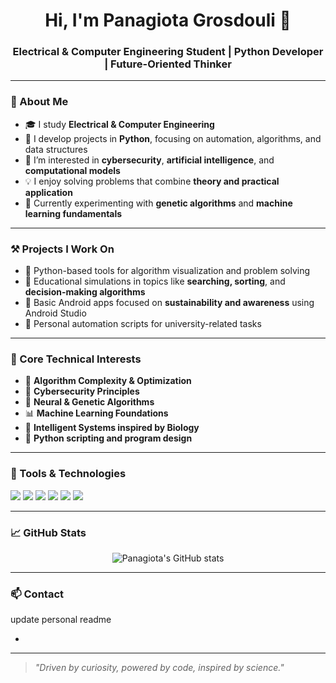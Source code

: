 
<h1 align="center">Hi, I'm Panagiota Grosdouli 👋</h1>
<h3 align="center">Electrical & Computer Engineering Student | Python Developer | Future-Oriented Thinker</h3>

---

### 🧠 About Me

- 🎓 I study **Electrical & Computer Engineering**  
- 🐍 I develop projects in **Python**, focusing on automation, algorithms, and data structures  
- 🔐 I’m interested in **cybersecurity**, **artificial intelligence**, and **computational models**  
- 💡 I enjoy solving problems that combine **theory and practical application**  
- 🧪 Currently experimenting with **genetic algorithms** and **machine learning fundamentals**

---

### ⚒️ Projects I Work On

- 📌 Python-based tools for algorithm visualization and problem solving  
- 📌 Educational simulations in topics like **searching, sorting**, and **decision-making algorithms**  
- 📌 Basic Android apps focused on **sustainability and awareness** using Android Studio  
- 📌 Personal automation scripts for university-related tasks  

---

### 🎯 Core Technical Interests

- 🧮 **Algorithm Complexity & Optimization**  
- 🔐 **Cybersecurity Principles**  
- 🤖 **Neural & Genetic Algorithms**  
- 📊 **Machine Learning Foundations**  
- 🧠 **Intelligent Systems inspired by Biology**  
- 🐍 **Python scripting and program design**

---

### 🧰 Tools & Technologies

<p align="left">
  <img src="https://img.shields.io/badge/Python-3776AB?style=for-the-badge&logo=python&logoColor=white"/>
  <img src="https://img.shields.io/badge/C-00599C?style=for-the-badge&logo=c&logoColor=white"/>
  <img src="https://img.shields.io/badge/Git-F05032?style=for-the-badge&logo=git&logoColor=white"/>
  <img src="https://img.shields.io/badge/Linux-FCC624?style=for-the-badge&logo=linux&logoColor=black"/>
  <img src="https://img.shields.io/badge/Android%20Studio-3DDC84?style=for-the-badge&logo=android-studio&logoColor=white"/>
  <img src="https://img.shields.io/badge/VS%20Code-007ACC?style=for-the-badge&logo=visual-studio-code"/>
</p>

---

### 📈 GitHub Stats

<p align="center">
  <img src="https://github-readme-stats.vercel.app/api?username=Lily-Evan&show_icons=true&theme=gruvbox" alt="Panagiota's GitHub stats"/>
</p>

---

### 📫 Contact



update personal readme

- 

---

> _"Driven by curiosity, powered by code, inspired by science."_  
